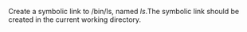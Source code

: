 Create a symbolic link to /bin/ls, named _ls_.The symbolic link should be created in the current working directory.

